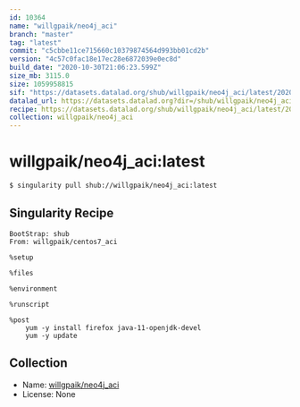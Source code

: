 ```yaml
---
id: 10364
name: "willgpaik/neo4j_aci"
branch: "master"
tag: "latest"
commit: "c5cbbe11ce715660c10379874564d993bb01cd2b"
version: "4c57c0fac18e17ec28e6872039e0ec8d"
build_date: "2020-10-30T21:06:23.599Z"
size_mb: 3115.0
size: 1059958815
sif: "https://datasets.datalad.org/shub/willgpaik/neo4j_aci/latest/2020-10-30-c5cbbe11-4c57c0fa/4c57c0fac18e17ec28e6872039e0ec8d.sif"
datalad_url: https://datasets.datalad.org?dir=/shub/willgpaik/neo4j_aci/latest/2020-10-30-c5cbbe11-4c57c0fa/
recipe: https://datasets.datalad.org/shub/willgpaik/neo4j_aci/latest/2020-10-30-c5cbbe11-4c57c0fa/Singularity
collection: willgpaik/neo4j_aci
---
```


# willgpaik/neo4j_aci:latest

```bash
$ singularity pull shub://willgpaik/neo4j_aci:latest
```

## Singularity Recipe

```singularity
BootStrap: shub
From: willgpaik/centos7_aci

%setup

%files

%environment

%runscript

%post
    yum -y install firefox java-11-openjdk-devel
    yum -y update
```

## Collection

 - Name: [willgpaik/neo4j_aci](https://github.com/willgpaik/neo4j_aci)
 - License: None

